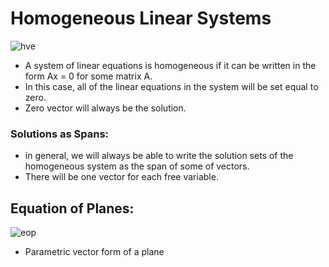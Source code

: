 # Homogeneous Linear Systems

![hve](https://wikimedia.org/api/rest_v1/media/math/render/svg/d0cd8f0eb225ad7abfa0871ef8d7cdf5246f1bae)

  - A system  of linear equations is homogeneous if it can be written in the form Ax = 0 for some matrix A.
  - In this case, all of the linear equations in the system will be set equal to zero.
  - Zero vector will always be the solution.
  
### Solutions as Spans:
  - in general, we will always be able to write the solution sets of the homogeneous system as the span of some of vectors.
  - There will be one vector for each free variable.
  
## Equation of Planes:

![eop](https://wikimedia.org/api/rest_v1/media/math/render/svg/5e85b2d4c03909f8388d6424de28d27870977972)

  - Parametric vector form of a plane
